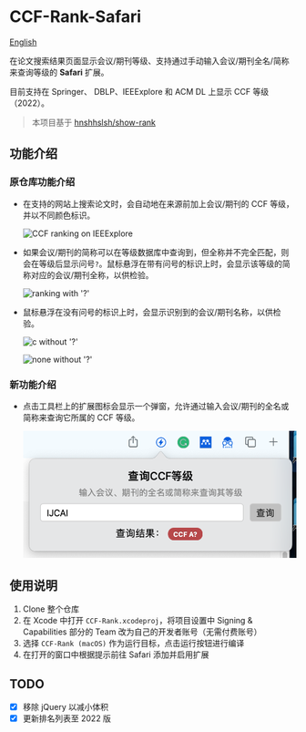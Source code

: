 # CCF-Rank-Safari

[English](docs/README_en.md)

在论文搜索结果页面显示会议/期刊等级、支持通过手动输入会议/期刊全名/简称来查询等级的 **Safari** 扩展。

目前支持在 Springer、 DBLP、IEEExplore 和 ACM DL 上显示 CCF 等级（2022）。

> 本项目基于 [hnshhslsh/show-rank](https://github.com/hnshhslsh/show-rank)
>

## 功能介绍

### 原仓库功能介绍

- 在支持的网站上搜索论文时，会自动地在来源前加上会议/期刊的 CCF 等级，并以不同颜色标识。

  ![CCF ranking on IEEExplore](https://github.com/hnshhslsh/show-rank/raw/master/img/ieee.png)

- 如果会议/期刊的简称可以在等级数据库中查询到，但全称并不完全匹配，则会在等级后显示问号`?`。鼠标悬浮在带有问号的标识上时，会显示该等级的简称对应的会议/期刊全称，以供检验。

  ![ranking with '?'](https://github.com/hnshhslsh/show-rank/raw/master/img/question.png)

- 鼠标悬浮在没有问号的标识上时，会显示识别到的会议/期刊名称，以供检验。

  ![c without '?'](https://github.com/hnshhslsh/show-rank/raw/master/img/ccfc.png)

  ![none without '?'](https://github.com/hnshhslsh/show-rank/raw/master/img/ccfnone.png)

### 新功能介绍

- 点击工具栏上的扩展图标会显示一个弹窗，允许通过输入会议/期刊的全名或简称来查询它所属的 CCF 等级。

  ![popup](docs/popup.png)

## 使用说明

1. Clone 整个仓库
2. 在 Xcode 中打开 `CCF-Rank.xcodeproj`，将项目设置中 Signing & Capabilities 部分的 Team 改为自己的开发者账号（无需付费账号）
3. 选择 `CCF-Rank (macOS)` 作为运行目标，点击运行按钮进行编译
4. 在打开的窗口中根据提示前往 Safari 添加并启用扩展

## TODO

- [x] 移除 jQuery 以减小体积
- [x] 更新排名列表至 2022 版
